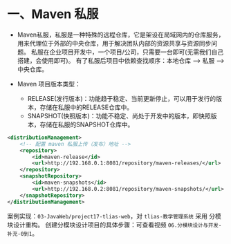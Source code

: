 # 一、Maven 私服
- Maven私服，私服是一种特殊的远程仓库，它是架设在局域网内的仓库服务，用来代理位于外部的中央仓库，用于解决团队内部的资源共享与资源同步问题。
    私服在企业项目开发中，一个项目/公司，只需要一台即可(无需我们自己搭建，会使用即可)。
    有了私服后项目中依赖查找顺序：本地仓库 --> 私服 --> 中央仓库。

- Maven 项目版本类型：
  - RELEASE(发行版本)：功能趋于稳定、当前更新停止，可以用于发行的版本，存储在私服中的RELEASE仓库中。
  - SNAPSHOT(快照版本)：功能不稳定、尚处于开发中的版本，即快照版本，存储在私服的SNAPSHOT仓库中。


```xml
<distributionManagement>
    <!-- 配置 maven 私服上传（发布）地址 -->
    <repository>
        <id>maven-release</id>
        <url>http://192.168.0.1:8081/repository/maven-releases/</url>
    </repository>
    <snapshotRepository>
        <id>maven-snapshots</id>
        <url>http://192.168.0.2:8081/repository/maven-snapshots/</url>
    </snapshotRepository>
</distributionManagement>
```





案例实现：`03-JavaWeb/project17-tlias-web`，对 `tlias-教学管理系统` 采用 分模块设计重构。
创建分模块设计项目的具体步骤：可查看视频 `06.分模块设计与开发-补充-0到1`。

